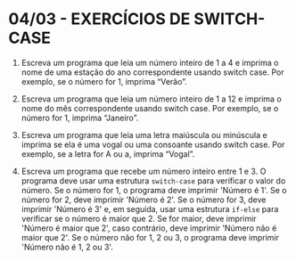 # 04/03 - EXERCÍCIOS DE SWITCH-CASE

01. Escreva um programa que leia um número inteiro de 1 a 4 e imprima o nome de uma estação do ano correspondente usando switch case. Por exemplo, se o número for 1, imprima “Verão”.

02. Escreva um programa que leia um número inteiro de 1 a 12 e imprima o nome do mês correspondente usando switch case. Por exemplo, se o número for 1, imprima “Janeiro”.

03. Escreva um programa que leia uma letra maiúscula ou minúscula e imprima se ela é uma vogal ou uma consoante usando switch case. Por exemplo, se a letra for A ou a, imprima “Vogal”.

04. Escreva um programa que recebe um número inteiro entre 1 e 3. O programa deve usar uma estrutura `switch-case` para verificar o valor do número. Se o número for 1, o programa deve imprimir 'Número é 1'. Se o número for 2, deve imprimir 'Número é 2'. Se o número for 3, deve imprimir 'Número é 3' e, em seguida, usar uma estrutura `if-else` para verificar se o número é maior que 2. Se for maior, deve imprimir 'Número é maior que 2', caso contrário, deve imprimir 'Número não é maior que 2'. Se o número não for 1, 2 ou 3, o programa deve imprimir 'Número não é 1, 2 ou 3'.

